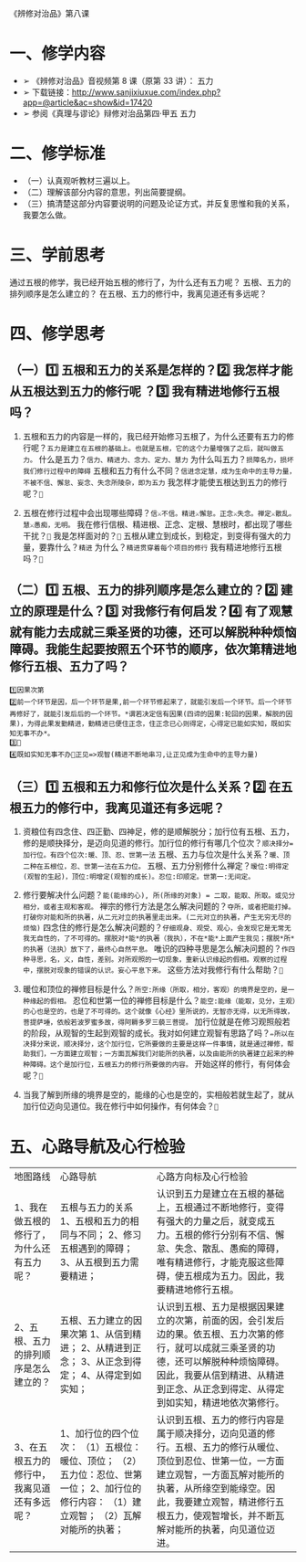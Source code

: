 《辨修对治品》第八课


# 一、修学内容

- ➢ 《辨修对治品》音视频第 8 课（原第 33 讲）： 五力
- ➢ 下载链接：http://www.sanjixiuxue.com/index.php?app=@article&ac=show&id=17420
- ➢ 参阅《真理与谬论》辩修对治品第四·甲五 五力

# 二、修学标准

- （一）认真观听教材三遍以上。
- （二）理解该部分内容的意思，列出简要提纲。
- （三）搞清楚这部分内容要说明的问题及论证方式，并反复思惟和我的关系，我要怎么做。

# 三、学前思考

通过五根的修学，我已经开始五根的修行了，为什么还有五力呢？
五根、五力的排列顺序是怎么建立的？
在五根、五力的修行中，我离见道还有多远呢？

# 四、修学思考

## （一）1️⃣ 五根和五力的关系是怎样的？2️⃣ 我怎样才能从五根达到五力的修行呢 ？3️⃣ 我有精进地修行五根吗？

1. 五根和五力的内容是一样的，我已经开始修习五根了，为什么还要有五力的修行呢？`五力是建立在五根的基础上。也就是五根，它的这个力量增强了之后，就叫做五力。`
   什么是五力？`信力、精进力、念力、定力、慧力`
   为什么叫五力？`损障名力，损坏我们修行过程中的障碍`
   五根和五力有什么不同？`信进念定慧，成为生命中的主导力量，不被不信、懈怠、妄念、失念所陵杂，即为五力`
   我怎样才能使五根达到五力的修行呢？`💬`

2. 五根在修行过程中会出现哪些障碍？`信⚔️不信。精进⚔️懈怠。正念⚔️失念。禅定⚔️散乱。慧⚔️愚痴，无明。`
   我在修行信根、精进根、正念、定根、慧根时，都出现了哪些干扰？`💬`
   我是怎样面对的？`💬`
   五根从建立到成长，到稳定，到变得有强大的力量，要靠什么？`精进`
   为什么？`精进贯穿着每个项目的修行`
   我有精进地修行五根吗？`💬`

## （二）1️⃣ 五根、五力的排列顺序是怎么建立的？2️⃣ 建立的原理是什么？3️⃣ 对我修行有何启发？4️⃣ 有了观慧就有能力去成就三乘圣贤的功德，还可以解脱种种烦恼障碍。我能生起要按照五个环节的顺序，依次第精进地修行五根、五力了吗？

```
1️⃣因果次第
2️⃣前一个环节是因，后一个环节是果,前一个环节修起来了，就能引发后一个环节。后一个环节再修好了，就能引发后后的一个环节。*谓若决定信有因果(四谛的因果:轮回的因果，解脱的因果)，为得此果发勤精进，勤精进已便住正念，住正念已心则得定，心得定已能如实知，既如实知无事不办*。
3️⃣💬
4️⃣既如实知无事不办💬正见=>观智(精进不断地串习,让正见成为生命中的主导力量)
```

## （三）1️⃣ 五根和五力和修行位次是什么关系？2️⃣ 在五根五力的修行中，我离见道还有多远呢？

1. 资粮位有四念住、四正勤、四神足，修的是顺解脱分；加行位有五根、五力，修的是顺抉择分，是迈向见道的修行。加行位的修行有哪几个位次？`顺决择分=加行位。有四个位次:暖、顶、忍、世第一法`
   五根、五力与位次是什么关系？`暖、顶二种在五根位，忍、世第一法在五力位。`
   五根、五力分别修什么禅定？`暧位:明得定(观智的生起)，顶位:明增定(观智的成长)。忍位:印顺定。世第一:无间定。`

2. 修行要解决什么问题？`能(能缘的心), 所(所缘的对象) = 二取，能取、所取。或见分相分，或者主观和客观。`
   禅宗的修行方法是怎么解决问题的？`夺所，或者把能打掉。打破你对能和所的执著，从二元对立的执著里走出来。(二元对立的执著，产生无穷无尽的烦恼)`
   四念住的修行是怎么解决问题的？`仔细观身、观受、观心，会发现它是无常无我无自性的，了不可得的。摆脱对*能*的执著（我执），不在*能*上面产生我见；摆脱*所*的执著（法执）放下了，最终心自然平息。`
   唯识的四种寻思是怎么解决问题的？`作四种寻思，名，义，自性，差别。对所观照的一切现象，重新认识缘起的假相。观察的过程中，摆脱对现象的错误的认识。妄心平息下来。`
   这些方法对我修行有什么帮助？`💬`

3. 暖位和顶位的禅修目标是什么？`所空:所缘（所取，相分，客观）的境界是空的，是一种缘起的假相。`
   忍位和世第一位的禅修目标是什么？`能空:能缘（能取，见分，主观）的心也是空的，也是了不可得的。这个就像《心经》里所说的，无智亦无得，以无所得故，菩提萨埵，依般若波罗蜜多故，得阿耨多罗三藐三菩提。`
   加行位就是在修习观照般若的阶段，从观智的生起到观智的成长。我对如何建立观智有思路了吗？`✏️所以在决择分来说，顺决择分，这个加行位，它所要做的主要是这样一件事情，就是通过禅修，帮助我们，一方面建立观智；一方面瓦解我们对能所的执著，以及由能所的执著建立起来的种种障碍。这个是加行位，五根五力的修行所要做的内容。`
   开始这样的修行，有何体会呢？`💬`

4. 当我了解到所缘的境界是空的，能缘的心也是空的，实相般若就生起了，就从加行位迈向见道位。我在修行中如何操作，有何体会？`💬`

# 五、心路导航及心行检验

<table>

<tr>
    <td>地图路线</td>
    <td>心路导航</td>
    <td>心路方向标及心行检验</td>
</tr>

<tr>
    <td>1、我在做五根的修行了，为什么还有五力呢？</td>
    <td>五根与五力的关系
            1、五根和五力的相同与不同；
            2、修习五根遇到的障碍；
            3、从五根到五力需要精进；
    </td>
    <td>认识到五力是建立在五根的基础上，五根通过不断地修行，变得有强大的力量之后，就变成五力。五根的修行分别有不信、懈怠、失念、散乱、愚痴的障碍，唯有精进修行，才能克服这些障碍，使五根成为五力。因此，我要精进地修行五根。</td>
</tr>

<tr>
    <td>2、五根、五力的排列顺序是怎么建立的？</td>
    <td>五根、五力建立的因果次第
            1、从信到精进；
            2、从精进到正念；
            3、从正念到得定；
            4、从得定到如实知；
    </td>
    <td>认识到五根、五力是根据因果建立的次第，前面的因，会引发后边的果。依五根、五力次第的修行，就可以成就三乘圣贤的功德，还可以解脱种种烦恼障碍。因此，我要从信到精进、从精进到正念、从正念到得定、从得定到如实知，精进地依次第修行。</td>
</tr>

<tr>
    <td>3、在五根五力的修行中，我离见道还有多远呢？</td>
    <td>1、加行位的四个位次：
        （1）五根位：暖位、顶位；
        （2）五力位：忍位、世第一位；
        2、加行位的修行内容：
        （1）建立观智；
        （2）瓦解对能所的执著；
    </td>
    <td>认识到五根、五力的修行内容是属于顺决择分，迈向见道的修行。五根、五力的修行从暖位、顶位到忍位、世第一位，一方面建立观智，一方面瓦解对能所的执著，从所缘空到能缘空。因此，我要建立观智，精进修行五根五力，使观智增长，并不断瓦解对能所的执著，向见道位迈进。</td>
</tr>

</table>
